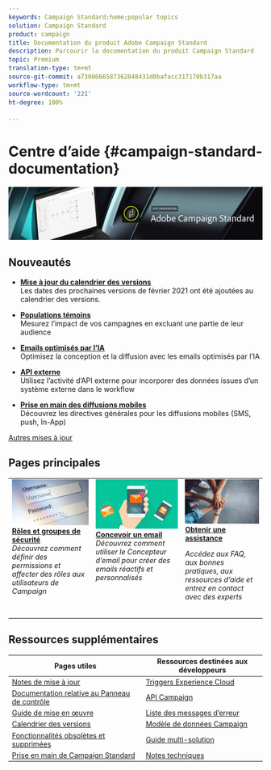 ```yaml
---
keywords: Campaign Standard;home;popular topics
solution: Campaign Standard
product: campaign
title: Documentation du produit Adobe Campaign Standard
description: Parcourir la documentation du produit Campaign Standard
topic: Premium
translation-type: tm+mt
source-git-commit: a7300666587362048431d0bafacc317170b317aa
workflow-type: tm+mt
source-wordcount: '221'
ht-degree: 100%

---
```



# Centre d’aide {#campaign-standard-documentation}

![](start/using/assets/do-not-localize/banner_acs_doc.jpg)

## Nouveautés

* **[Mise à jour du calendrier des versions](rn/using/release-planning.md)**<br/> Les dates des prochaines versions de février 2021 ont été ajoutées au calendrier des versions.

* **[Populations témoins](sending/using/control-group.md)**<br/>
Mesurez l’impact de vos campagnes en excluant une partie de leur audience

* **[Emails optimisés par l’IA](sending/using/predictive.md)**<br/>
Optimisez la conception et la diffusion avec les emails optimisés par l’IA

* **[API externe](automating/using/external-api.md)**<br/>
Utilisez l’activité d’API externe pour incorporer des données issues d’un système externe dans le workflow

* **[Prise en main des diffusions mobiles](https://helpx.adobe.com/fr/campaign/kb/acs-mobile.html)**<br/>
Découvrez les directives générales pour les diffusions mobiles (SMS, push, In-App)

[Autres mises à jour](rn/using/documentation-updates.md)

## Pages principales

<table>
<tr>
  <td valign="top">
    <a href="administration/using/about-access-management.md">
      <img alt="Rôles" src="start/using/assets/roles.png"/>
    </a>
    <div>
    <a href="administration/using/about-access-management.md"><strong>Rôles et groupes de sécurité</strong></a>
    </div>
    <em>Découvrez comment définir des permissions et affecter des rôles aux utilisateurs de Campaign</em>
    <br>
  </td>
  <td valign="top">
    <a href="designing/using/designing-content-in-adobe-campaign.md">
      <img alt="Concepteur" src="start/using/assets/design.png" />
    </a>
    <div>
    <a href="designing/using/designing-content-in-adobe-campaign.md"><strong>Concevoir un email</strong></a>
    </div>
    <em>Découvrez comment utiliser le Concepteur d’email pour créer des emails réactifs et personnalisés</em> <br>
  </td>
  <td valign="top">
       <img alt="Assistance" src="start/using/assets/do-not-localize/help.jpeg" />
    <div><a href="https://helpx.adobe.com/fr/campaign/kb/ac-support.html">
    <strong>Obtenir une assistance</strong></a>
    </div>
    <p><em>Accédez aux FAQ, aux bonnes pratiques, aux ressources d’aide et entrez en contact avec des experts</em></p>
    <br>
  </td>
</tr>
</table>

## Ressources supplémentaires

| Pages utiles | Ressources destinées aux développeurs |
|---|---|
| [Notes de mise à jour](rn/using/release-notes.md) | [Triggers Experience Cloud](integrating/using/about-adobe-experience-cloud-triggers.md) |
| [Documentation relative au Panneau de contrôle](https://docs.adobe.com/content/help/fr-FR/control-panel/using/control-panel-home.html) | [API Campaign](api/using/get-started-apis.md) |
| [Guide de mise en œuvre](https://helpx.adobe.com/fr/campaign/kb/campaign-standard-implementation-guide.html) | [Liste des messages d’erreur](https://docs.adobe.com/content/help/en/campaign-classic/technicalresources/error_messages/error_codes.html) |
| [Calendrier des versions](rn/using/release-planning.md) | [Modèle de données Campaign](developing/using/datamodel-introduction.md) |
| [Fonctionnalités obsolètes et supprimées](https://helpx.adobe.com/fr/campaign/kb/acs-deprecated-and-removed-features.html) | [Guide multi-solution](integrating/using/get-started-campaign-integrations.md) |
| [Prise en main de Campaign Standard](start/using/about-campaign-standard.md) | [Notes techniques](https://helpx.adobe.com/fr/campaign/kb/acs-article-list.html) |
